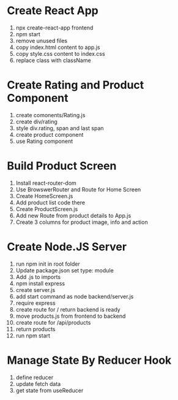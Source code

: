 # Create React App 
1. npx create-react-app frontend
2. npm start
3. remove unused files
4. copy index.html content to app.js
5. copy style.css content to index.css
6. replace class with className

# Create Rating and Product Component
1. create comonents/Rating.js
2. create div/rating
3. style div.rating, span and last span
4. create product component
5. use Rating component

# Build Product Screen
1. Install react-router-dom
2. Use BrowswerRouter and Route for Home Screen
3. Create HomeScreen.js
4. Add product list code there
5. Create ProductScreen.js
6. Add new Route from product details to App.js
7. Create 3 columns for product image, info and action

# Create Node.JS Server
1. run npm init in root folder
2. Update package.json set type: module
3. Add .js to imports
4. npm install express
5. create server.js
6. add start command as node backend/server.js
7. require express
8. create route for / return backend is ready
9. move products.js from frontend to backend
10. create route for /api/products
11. return products
12. run npm start

# Manage State By Reducer Hook
1. define reducer
2. update fetch data
3. get state from useReducer
